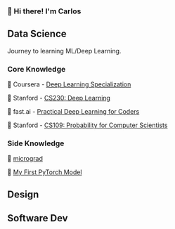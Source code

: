 ### 🍕 Hi there! I'm Carlos

## Data Science
Journey to learning ML/Deep Learning.

### Core Knowledge

🚧 Coursera - [Deep Learning Specialization](https://github.com/caestrada/Deep-Learning-Specialization)

🚧 Stanford - [CS230: Deep Learning](https://github.com/caestrada/CS230-Deep-Learning/tree/main)

🚧 fast.ai - [Practical Deep Learning for Coders](https://github.com/caestrada/Practical-Deep-Learning-for-Coders)

🛑 Stanford - [CS109: Probability for Computer Scientists](https://github.com/caestrada/CS109-Probability-for-Computer-Scientists)

### Side Knowledge

🚧 [micrograd](https://github.com/caestrada/building-micrograd)
 
🚧 [My First PyTorch Model](https://github.com/caestrada/my-first-pytorch-model)

## Design

## Software Dev
